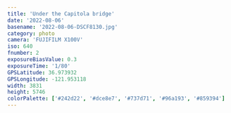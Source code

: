 ```yaml
---
title: 'Under the Capitola bridge'
date: '2022-08-06'
basename: '2022-08-06-DSCF8130.jpg'
category: photo
camera: 'FUJIFILM X100V'
iso: 640
fnumber: 2
exposureBiasValue: 0.3
exposureTime: '1/80'
GPSLatitude: 36.973932
GPSLongitude: -121.953118
width: 3831
height: 5746
colorPalette: ['#242d22', '#dce8e7', '#737d71', '#96a193', '#859394']
---
```


